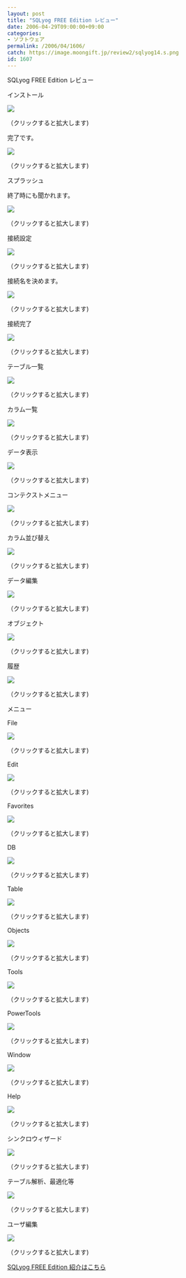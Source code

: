 ```yaml
---
layout: post
title: "SQLyog FREE Edition レビュー"
date: 2006-04-29T09:00:00+09:00
categories:
- ソフトウェア
permalink: /2006/04/1606/
catch: https://image.moongift.jp/review2/sqlyog14.s.png
id: 1607
---
```

SQLyog FREE Edition レビュー  
<!--more-->

インストール

  

[![](https://image.moongift.jp/review2/sqlyog1.s.png)](https://image.moongift.jp/review2/sqlyog1.png)  
  
（クリックすると拡大します)

  

完了です。

  

[![](https://image.moongift.jp/review2/sqlyog2.s.png)](https://image.moongift.jp/review2/sqlyog2.png)  
  
（クリックすると拡大します)

  

スプラッシュ

  

終了時にも聞かれます。

  

[![](https://image.moongift.jp/review2/sqlyog3.s.png)](https://image.moongift.jp/review2/sqlyog3.png)  
  
（クリックすると拡大します)

  

接続設定

  

[![](https://image.moongift.jp/review2/sqlyog4.s.png)](https://image.moongift.jp/review2/sqlyog4.png)  
  
（クリックすると拡大します)

  

接続名を決めます。

  

[![](https://image.moongift.jp/review2/sqlyog5.s.png)](https://image.moongift.jp/review2/sqlyog5.png)  
  
（クリックすると拡大します)

  

接続完了

  

[![](https://image.moongift.jp/review2/sqlyog6.s.png)](https://image.moongift.jp/review2/sqlyog6.png)  
  
（クリックすると拡大します)

  

テーブル一覧

  

[![](https://image.moongift.jp/review2/sqlyog7.s.png)](https://image.moongift.jp/review2/sqlyog7.png)  
  
（クリックすると拡大します)

  

カラム一覧

  

[![](https://image.moongift.jp/review2/sqlyog8.s.png)](https://image.moongift.jp/review2/sqlyog8.png)  
  
（クリックすると拡大します)

  

データ表示

  

[![](https://image.moongift.jp/review2/sqlyog9.s.png)](https://image.moongift.jp/review2/sqlyog9.png)  
  
（クリックすると拡大します)

  

コンテクストメニュー

  

[![](https://image.moongift.jp/review2/sqlyog10.s.png)](https://image.moongift.jp/review2/sqlyog10.png)  
  
（クリックすると拡大します)

  

カラム並び替え

  

[![](https://image.moongift.jp/review2/sqlyog11.s.png)](https://image.moongift.jp/review2/sqlyog11.png)  
  
（クリックすると拡大します)

  

データ編集

  

[![](https://image.moongift.jp/review2/sqlyog12.s.png)](https://image.moongift.jp/review2/sqlyog12.png)  
  
（クリックすると拡大します)

  

オブジェクト

  

[![](https://image.moongift.jp/review2/sqlyog13.s.png)](https://image.moongift.jp/review2/sqlyog13.png)  
  
（クリックすると拡大します)

  

履歴

  

[![](https://image.moongift.jp/review2/sqlyog14.s.png)](https://image.moongift.jp/review2/sqlyog14.png)  
  
（クリックすると拡大します)

  

メニュー

  

File

  

[![](https://image.moongift.jp/review2/sqlyog15.s.png)](https://image.moongift.jp/review2/sqlyog15.png)  
  
（クリックすると拡大します)

  

Edit

  

[![](https://image.moongift.jp/review2/sqlyog16.s.png)](https://image.moongift.jp/review2/sqlyog16.png)  
  
（クリックすると拡大します)

  

Favorites

  

[![](https://image.moongift.jp/review2/sqlyog17.s.png)](https://image.moongift.jp/review2/sqlyog17.png)  
  
（クリックすると拡大します)

  

DB

  

[![](https://image.moongift.jp/review2/sqlyog18.s.png)](https://image.moongift.jp/review2/sqlyog18.png)  
  
（クリックすると拡大します)

  

Table

  

[![](https://image.moongift.jp/review2/sqlyog19.s.png)](https://image.moongift.jp/review2/sqlyog19.png)  
  
（クリックすると拡大します)

  

Objects

  

[![](https://image.moongift.jp/review2/sqlyog20.s.png)](https://image.moongift.jp/review2/sqlyog20.png)  
  
（クリックすると拡大します)

  

Tools

  

[![](https://image.moongift.jp/review2/sqlyog21.s.png)](https://image.moongift.jp/review2/sqlyog21.png)  
  
（クリックすると拡大します)

  

PowerTools

  

[![](https://image.moongift.jp/review2/sqlyog22.s.png)](https://image.moongift.jp/review2/sqlyog22.png)  
  
（クリックすると拡大します)

  

Window

  

[![](https://image.moongift.jp/review2/sqlyog23.s.png)](https://image.moongift.jp/review2/sqlyog23.png)  
  
（クリックすると拡大します)

  

Help

  

[![](https://image.moongift.jp/review2/sqlyog24.s.png)](https://image.moongift.jp/review2/sqlyog24.png)  
  
（クリックすると拡大します)

  

シンクロウィザード

  

[![](https://image.moongift.jp/review2/sqlyog25.s.png)](https://image.moongift.jp/review2/sqlyog25.png)  
  
（クリックすると拡大します)

  

テーブル解析、最適化等

  

  

[![](https://image.moongift.jp/review2/sqlyog26.s.png)](https://image.moongift.jp/review2/sqlyog26.png)  
  
（クリックすると拡大します)

  

ユーザ編集

  

[![](https://image.moongift.jp/review2/sqlyog27.s.png)](https://image.moongift.jp/review2/sqlyog27.png)  
  
（クリックすると拡大します)

  

[SQLyog FREE Edition 紹介はこちら](http://fw.moongift.jp/intro/i-1599.html)

